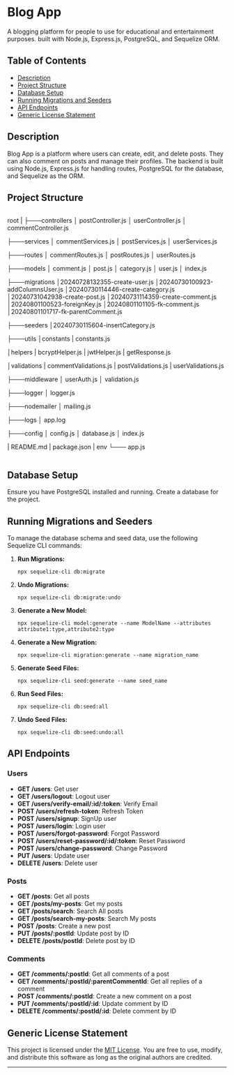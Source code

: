 # Blog App

A blogging platform for people to use for educational and entertainment purposes. built with Node.js, Express.js, PostgreSQL, and Sequelize ORM.

## Table of Contents

- [Description](#description)
- [Project Structure](#project-structure)
- [Database Setup](#database-setup)
- [Running Migrations and Seeders](#running-migrations-and-seeders)
- [API Endpoints](#api-endpoints)
- [Generic License Statement](#generic-license-statement)

## Description

Blog App is a platform where users can create, edit, and delete posts. They can also comment on posts and manage their profiles. The backend is built using Node.js, Express.js for handling routes, PostgreSQL for the database, and Sequelize as the ORM.

## Project Structure

```

```

root
|
├───controllers
│ postController.js
│ userController.js
│ commentController.js

├───services
│ commentServices.js
│ postServices.js
│ userServices.js

├───routes
│ commentRoutes.js
│ postRoutes.js
│ userRoutes.js

├───models
│ comment.js
│ post.js
│ category.js
│ user.js
│ index.js

├───migrations
│20240728132355-create-user.js
│20240730100923-addColumnsUser.js
│20240730114446-create-category.js
│20240731042938-create-post.js
│20240731114359-create-comment.js
│20240801100523-foreignKey.js
│20240801101105-fk-comment.js
│20240801101717-fk-parentComment.js

├───seeders
│20240730115604-insertCategory.js

├───utils
│constants
| constants.js

│helpers
| bcryptHelper.js
| jwtHelper.js
| getResponse.js

│validations
| commentValidations.js
| postValidations.js
| userValidations.js

├───middleware
│ userAuth.js
│ validation.js

├───logger
│ logger.js

├───nodemailer
│ mailing.js

├───logs
│ app.log

├───config
│ config.js
│ database.js
│ index.js

| README.md
| package.json
| env
└─── app.js

```

```

## Database Setup

Ensure you have PostgreSQL installed and running. Create a database for the project.

## Running Migrations and Seeders

To manage the database schema and seed data, use the following Sequelize CLI commands:

1. **Run Migrations:**

   ```
   npx sequelize-cli db:migrate

   ```

2. **Undo Migrations:**

   ```
   npx sequelize-cli db:migrate:undo

   ```

3. **Generate a New Model:**

   ```
   npx sequelize-cli model:generate --name ModelName --attributes attribute1:type,attribute2:type

   ```

4. **Generate a New Migration:**

   ```
   npx sequelize-cli migration:generate --name migration_name

   ```

5. **Generate Seed Files:**

   ```
   npx sequelize-cli seed:generate --name seed_name

   ```

6. **Run Seed Files:**

   ```
   npx sequelize-cli db:seed:all

   ```

7. **Undo Seed Files:**

   ```
   npx sequelize-cli db:seed:undo:all

   ```

## API Endpoints

### Users

- **GET /users**: Get user
- **GET /users/logout**: Logout user
- **GET /users/verify-email/:id/:token**: Verify Email
- **POST /users/refresh-token**: Refresh Token
- **POST /users/signup**: SignUp user
- **POST /users/login**: Login user
- **POST /users/forgot-password**: Forgot Password
- **POST /users/reset-password/:id/:token**: Reset Password
- **POST /users/change-password**: Change Password
- **PUT /users**: Update user
- **DELETE /users**: Delete user

### Posts

- **GET /posts**: Get all posts
- **GET /posts/my-posts**: Get my posts
- **GET /posts/search**: Search All posts
- **GET /posts/search-my-posts**: Search My posts
- **POST /posts**: Create a new post
- **PUT /posts/:postId**: Update post by ID
- **DELETE /posts/postId**: Delete post by ID

### Comments

- **GET /comments/:postId**: Get all comments of a post
- **GET /comments/:postId/:parentCommentId**: Get all replies of a comment
- **POST /comments/:postId**: Create a new comment on a post
- **PUT /comments/:postId/:id**: Update comment by ID
- **DELETE /comments/:postId/:id**: Delete comment by ID

## Generic License Statement

This project is licensed under the [MIT License](https://opensource.org/licenses/MIT). You are free to use, modify, and distribute this software as long as the original authors are credited.

---
